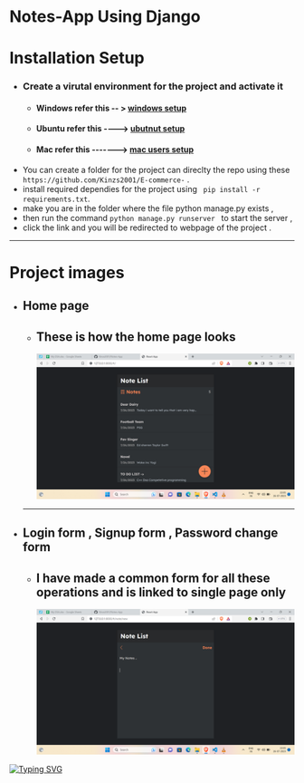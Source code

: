 

# Notes-App Using Django 


# Installation Setup
  - ### Create a virutal environment for the project and activate it
    -  #### Windows refer this -- > [windows setup](https://www.stanleyulili.com/django/how-to-install-django-on-windows/)
    - #### Ubuntu refer this ----> [ubutnut setup](https://www.javatpoint.com/django-virtual-environment-setup)
    - #### Mac refer this -------> [mac users setup](https://appdividend.com/2018/03/28/how-to-install-django-in-mac/)
  - You can create a folder for the project can direclty the repo using these `https://github.com/Kinzs2001/E-commerce-` .
  - install required dependies for the project using  ` pip install -r requirements.txt`.
  - make you are in the folder where the file python manage.py exists ,
  -  then run the command `python manage.py runserver ` to start the server ,
  -   click the link and you will be redirected to webpage of the project .

___

# Project images 
  - ## Home page 
    - ## These is how the home page looks 
       ![](images/home.png)
    ------
  - ## Login form , Signup form , Password change form
    - ## I have made a common form for all these operations and is linked to single page only
        ![](https://github.com/Kinzs2001/Notes-App/blob/main/images/edit.png)




[![Typing SVG](https://readme-typing-svg.herokuapp.com?color=B60755&size=30&center=true&vCenter=true&width=500&lines=Thank+You+for+visiting+)](https://git.io/typing-svg)
